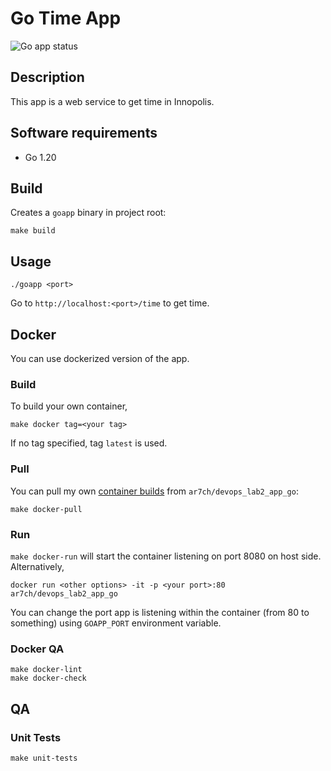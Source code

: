 # Go Time App

![Go app status](https://github.com/ar7ch/core-course-labs/actions/workflows/.github/workflows/app_go.yml/badge.svg?branch=lab3)

## Description

This app is a web service to get time in Innopolis.

## Software requirements
* Go 1.20

## Build
Creates a `goapp` binary in project root:
```
make build
```

## Usage
```
./goapp <port>
```

Go to `http://localhost:<port>/time` to get time.

## Docker
You can use dockerized version of the app.
### Build
To build your own container, 
```
make docker tag=<your tag>
```
If no tag specified, tag `latest` is used.
### Pull
You can pull my own [container builds](https://hub.docker.com/u/ar7ch/devops_lab2_app_go/general) from `ar7ch/devops_lab2_app_go`:
```
make docker-pull
```
### Run
`make docker-run` will start the container listening on port 8080 on host side.
Alternatively,
```
docker run <other options> -it -p <your port>:80 ar7ch/devops_lab2_app_go 
```
You can change the port app is listening within the container (from 80 to something) using `GOAPP_PORT` environment variable.

### Docker QA
```
make docker-lint
make docker-check
```

## QA
### Unit Tests

```
make unit-tests
```


